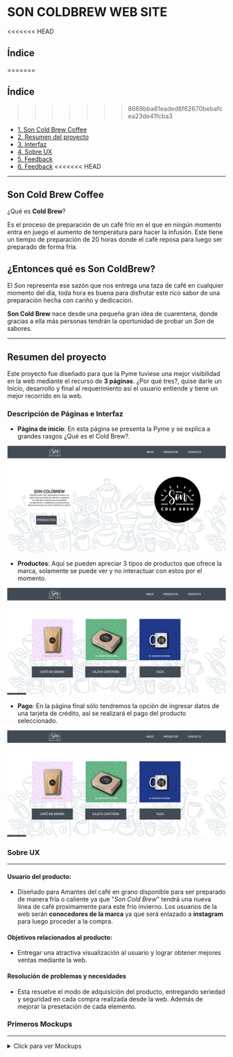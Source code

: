 # SON COLDBREW WEB SITE
<<<<<<< HEAD
 
## Índice
 
=======

## Índice

>>>>>>> 8669bba81eaded8f62670bebafcea23de41fcba3
* [1. Son Cold Brew Coffee](#1-Son-Coldbrew-Coffee)
* [2. Resumen del proyecto](#2-resumen-del-proyecto)
* [3. Interfaz](#3-Interfaz)
* [4. Sobre UX](#4-Sobre-UX)
* [5. Feedback](#5-Feedback)
* [6. Feedback](#6-Enlace)
<<<<<<< HEAD
 
 
****
## Son Cold Brew Coffee
 
 
¿Qué es **Cold Brew**?
 
 Es el proceso de preparación de un café frío en el que en ningún momento entra en juego el aumento de temperatura para hacer la infusión. Este tiene un tiempo de preparación de 20 horas donde el café reposa para luego ser preparado de forma fría.
 
##   ¿Entonces qué es **Son ColdBrew**?
 
El *Son*  representa ese sazón que nos entrega una taza de café en cualquier momento del día, toda hora es buena para disfrutar este rico sabor de una preparación hecha con cariño y dedicación.
 
**Son Cold Brew** nace desde una pequeña gran idea de cuarentena, donde gracias a ella más personas tendrán la oportunidad de probar un *Son* de sabores.
 
***
 
##   Resumen del proyecto
 
Este proyecto fue diseñado para que la Pyme tuviese una mejor visibilidad en la web mediante el recurso de **3 páginas**. ¿Por qué tres?, quise darle un Inicio, desarrollo y final al requerimiento así el usuario entiende y tiene un mejor recorrido en la web.
 
### Descripción de Páginas e Interfaz
 
- **Página de inicio**: En esta página se presenta la Pyme y se explica a grandes rasgos ¿Qué es el Cold Brew?.
 
 
![Diseño de Página de Incio](/img/pag1.jpg)
 
 
- **Productos**: Aquí se pueden apreciar 3 tipos de productos que ofrece la marca, solamente se puede ver y no interactuar con estos por el momento.
 
 
![Diseño de página Productos](/img/pag2.jpg)
 
- **Pago**:  En la página final sólo tendremos la opción de ingresar datos de una tarjeta de crédito, así se realizará el pago del producto seleccionado. 
 
 
![Diseño de página Productos](/img/pag2.jpg)
 
 
 
### Sobre UX
***
 
#### Usuario del producto: 
 
- Diseñado para Amantes del café en grano disponible para ser preparado de manera fría o caliente ya que "*Son Cold Brew*" tendrá una nueva línea de café proximamente para este frío invierno. Los usuarios de la web serán **conocedores de la marca** ya que será enlazado a **instagram** para luego proceder a la compra. 
 
#### Objetivos relacionados al producto: 
 
- Entregar una atractiva visualización al usuario y lograr obtener mejores ventas mediante la web.
 
#### Resolución de problemas y necesidades 
 
- Esta resuelve el modo de adquisición del producto, entregando seriedad y seguridad en cada compra realizada desde la web. Además de mejorar la presetación de cada elemento.
 
### Primeros Mockups
*** 
<details>
<summary> Click para ver Mockups </summary>
 
> ![página 1](/img/prototipo1.jpg)
 - *Descarté hacer un footer por el tiempo requerido.*  
 
 ***          
 
> ![página 2-3](/img/prototipo2.jpg)
- *Decidí utilizar la primera opción de visualización de productos.*  
 
***
 
### Feedback 
 
Los comentarios que recibí fueron acerca de los colores a utilizar por lo tanto apliqué de inmediato las correciones mientras aún estaba en desarrollo. 
 
 
### Enlace
 
 
 
 
 
 
 
 
=======
=======


****
## Son Cold Brew Coffee


¿Qué es **Cold Brew**?

 Es el proceso de preparación de un café frío en el que en ningún momento entra en juego el aumento de temperatura para hacer la infusión. Este tiene un tiempo de preparación de 20 horas donde el café reposa para luego ser preparado de forma fría.

##   ¿Entonces qué es **Son ColdBrew**?

El *Son*  representa ese sazón que nos entrega una taza de café en cualquier momento del día, toda hora es buena para disfrutar este rico sabor de una preparación hecha con cariño y dedicación.

**Son Cold Brew** nace desde una pequeña gran idea de cuarentena, donde gracias a ella más personas tendrán la oportunidad de probar un *Son* de sabores.

***

##   Resumen del proyecto

Este proyecto fue diseñado para que la Pyme tuviese una mejor visibilidad en la web mediante el recurso de **3 páginas**. ¿Por qué tres?, quise darle un Inicio, desarrollo y final al requerimiento así el usuario entiende y tiene un mejor recorrido en la web.

### Descripción de Páginas e Interfaz

- **Página de inicio**: En esta página se presenta la Pyme y se explica a grandes rasgos ¿Qué es el Cold Brew?.


![Diseño de Página de Incio](/img/pag1.jpg)


- **Productos**: Aquí se pueden apreciar 3 tipos de productos que ofrece la marca, solamente se puede ver y no interactuar con estos por el momento.


![Diseño de página Productos](/img/pag2.jpg)

- **Pago**:  En la página final sólo tendremos la opción de ingresar datos de una tarjeta de crédito, así se realizará el pago del producto seleccionado. 


![Diseño de página Productos](/img/pag3.jpg)



### Sobre UX
***

#### Usuario del producto: 

- Diseñado para Amantes del café en grano disponible para ser preparado de manera fría o caliente ya que "*Son Cold Brew*" tendrá una nueva línea de café proximamente para este frío invierno. Los usuarios de la web serán **conocedores de la marca** ya que será enlazado a **instagram** para luego proceder a la compra. 

#### Objetivos relacionados al producto: 

- Entregar una atractiva visualización al usuario y lograr obtener mejores ventas mediante la web.

#### Resolución de problemas y necesidades 

- Esta resuelve el modo de adquisición del producto, entregando seriedad y seguridad en cada compra realizada desde la web. Además de mejorar la presetación de cada elemento.

### Primeros Mockups
*** 
<details>
<summary> Click para ver Mockups </summary>

> ![página 1](/img/prototipo1.jpg)
 - *Descarté hacer un footer por el tiempo requerido.*  

 ***          

> ![página 2-3](/img/prototipo2.jpg)
- *Decidí utilizar la primera opción de visualización de productos.*  
  
  </details>
<br>

***

### Feedback 

Los comentarios que recibí fueron acerca de los colores a utilizar por lo tanto apliqué de inmediato las correciones mientras aún estaba en desarrollo. 


### Enlace








=======



>>>>>>> 8669bba81eaded8f62670bebafcea23de41fcba3

